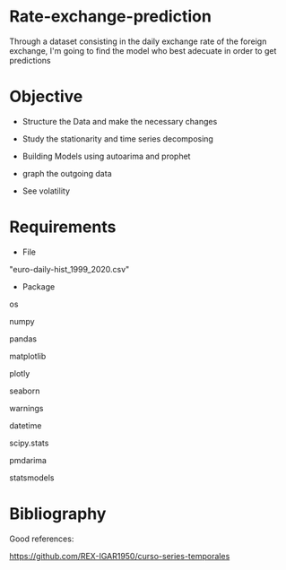 # Rate-exchange-prediction
Through a dataset consisting in the daily exchange rate of the foreign exchange, I'm going to find the model who best adecuate in order to get predictions


# Objective

- Structure the Data and make the necessary changes

- Study the stationarity and time series decomposing

- Building Models using autoarima and prophet

- graph the outgoing data

- See volatility


# Requirements

- File

"euro-daily-hist_1999_2020.csv"

- Package

os

numpy

pandas

matplotlib

plotly

seaborn

warnings

datetime

scipy.stats

pmdarima

statsmodels

# Bibliography

Good references:

https://github.com/REX-IGAR1950/curso-series-temporales
